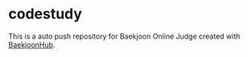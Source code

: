 # codestudy
This is a auto push repository for Baekjoon Online Judge created with [BaekjoonHub](https://github.com/BaekjoonHub/BaekjoonHub).
